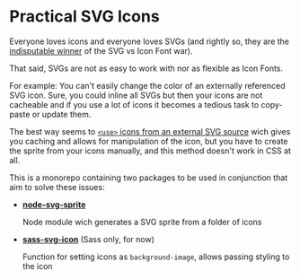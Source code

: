 Practical SVG Icons
===================

Everyone loves icons and everyone loves SVGs (and rightly so, they are the [indisputable winner](https://css-tricks.com/icon-fonts-vs-svg/) of the SVG vs Icon Font war).

That said, SVGs are not as easy to work with nor as flexible as Icon Fonts.

For example: You can't easily change the color of an externally referenced SVG icon. Sure, you could inline all SVGs but then your icons are not cacheable and if you use a lot of icons it becomes a tedious task to copy-paste or update them.

The best way seems to [`<use>` icons from an external SVG source](https://css-tricks.com/svg-use-external-source/) wich gives you caching and allows for manipulation of the icon, but you have to create the sprite from your icons manually, and this method doesn't work in CSS at all.

This is a monorepo containing two packages to be used in conjunction that aim to solve these issues:

- **[node-svg-sprite](./node-svg-sprite)**

	Node module wich generates a SVG sprite from a folder of icons

- **[sass-svg-icon](./sass-svg-icon)** (Sass only, for now)

	Function for setting icons as `background-image`, allows passing styling to the icon

